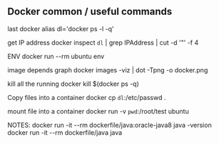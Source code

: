 
## Docker common / useful commands

last docker
alias dl='docker ps -l -q'

get IP address
docker inspect `dl` | grep IPAddress | cut -d '"' -f 4

ENV
docker run --rm ubuntu env

image depends graph
docker images -viz | dot -Tpng -o docker.png

kill all the running
docker kill $(docker ps -q)

Copy files into a container
docker cp `dl`:/etc/passwd .

mount file into a container
docker run -v `pwd`:/root/test ubuntu 

NOTES:
docker run -it --rm dockerfile/java:oracle-java8 java -version
docker run -it --rm dockerfile/java java



